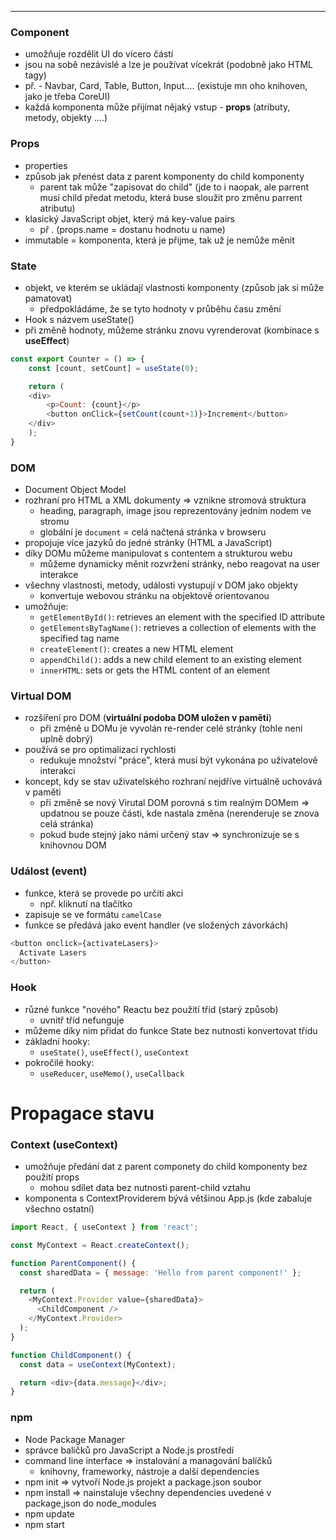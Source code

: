 ----
### Component

- umožňuje rozdělit UI do vícero částí
- jsou na sobě nezávislé a lze je používat vícekrát (podobně jako HTML tagy)
- př. -  Navbar, Card, Table, Button, Input.... (existuje mn oho knihoven, jako je třeba CoreUI)
- každá komponenta může přijímat nějaký vstup - **props** (atributy, metody, objekty ....)

### Props

- properties
- způsob jak přenést data z parent komponenty do child komponenty 
	- parent tak může "zapisovat do child" (jde to i naopak, ale parrent musí child předat metodu, která buse sloužit pro změnu parrent atributu)
- klasický JavaScript objet, který má key-value pairs
	- př . (props.name = dostanu hodnotu u name)
- immutable = komponenta, která je přijme, tak už je nemůže měnit

### State

- objekt, ve kterém se ukládají vlastnosti komponenty (způsob jak si může pamatovat)
	- předpokládáme, že se tyto hodnoty v průběhu času změní
- Hook s názvem useState()
- při změně hodnoty, můžeme stránku znovu vyrenderovat (kombinace s **useEffect**)

```JavaScript
const export Counter = () => {
	const [count, setCount] = useState(0);

	return (
	<div> 
		<p>Count: {count}</p>
		<button onClick={setCount(count+1)}>Increment</button> 
	</div>
	);
}
```

### DOM

- Document Object Model
- rozhraní pro HTML a XML dokumenty => vznikne stromová struktura
	- heading, paragraph, image jsou reprezentovány jedním nodem ve stromu
	- globální je `document` = celá načtená stránka v browseru
- propojuje více jazyků do jedné stránky (HTML a JavaScript)
- díky DOMu můžeme manipulovat s contentem a strukturou webu
	- můžeme dynamicky měnit rozvržení stránky, nebo reagovat na user interakce
- všechny vlastnosti, metody, události vystupují v DOM jako objekty
	- konvertuje webovou stránku na objektově orientovanou
- umožňuje:
	- `getElementById()`: retrieves an element with the specified ID attribute
	- `getElementsByTagName()`: retrieves a collection of elements with the specified tag name
	- `createElement()`: creates a new HTML element
	- `appendChild()`: adds a new child element to an existing element
	- `innerHTML`: sets or gets the HTML content of an element

### Virtual DOM

- rozšíření pro DOM (**virtuální podoba DOM uložen v paměti**)
	- při změně u DOMu je vyvolán re-render celé stránky (tohle neni uplně dobrý)
- používá se pro optimalizaci rychlosti
	- redukuje množství "práce", která musí být vykonána po uživatelově interakci
- koncept, kdy se stav uživatelského rozhraní nejdříve virtuálně uchovává v paměti
	- při změně se nový Virutal DOM porovná s tim realným DOMem  => updatnou se pouze části, kde nastala změna (nerenderuje se znova celá stránka)
	- pokud bude stejný jako námi určený stav => synchronizuje se s knihovnou DOM

### Událost (event)

- funkce, která se provede po určití akci
	- npř. kliknutí na tlačítko
- zapisuje se ve formátu `camelCase` 
- funkce se předává jako event handler (ve složených závorkách)

```JavaScript
<button onclick={activateLasers}>
  Activate Lasers
</button>
```


### Hook

- různé funkce "nového" Reactu bez použití tříd (starý způsob)
	- uvnitř tříd nefunguje
- můžeme díky nim přidat do funkce State bez nutnosti konvertovat třídu
- základní hooky:
	- `useState()`, `useEffect()`, `useContext`
- pokročilé hooky:
	- `useReducer`, `useMemo()`, `useCallback`

# Propagace stavu

### Context (useContext)

- umožňuje předání dat z parent componety do child komponenty bez použití props
	- mohou sdílet data bez nutnosti parent-child vztahu
- komponenta s ContextProviderem bývá většinou App.js (kde zabaluje všechno ostatní)

```JavaScript
import React, { useContext } from 'react';

const MyContext = React.createContext();

function ParentComponent() {
  const sharedData = { message: 'Hello from parent component!' };

  return (
    <MyContext.Provider value={sharedData}>
      <ChildComponent />
    </MyContext.Provider>
  );
}

function ChildComponent() {
  const data = useContext(MyContext);

  return <div>{data.message}</div>;
}

```

### npm

- Node Package Manager
- správce balíčků pro JavaScript a Node.js prostředí
- command line interface => instalování a managování balíčků
	- knihovny, frameworky, nástroje a další dependencies
- npm init => vytvoří Node.js projekt a package.json soubor
- npm install => nainstaluje všechny dependencies uvedené v package,json do node_modules
- npm update 
- npm start